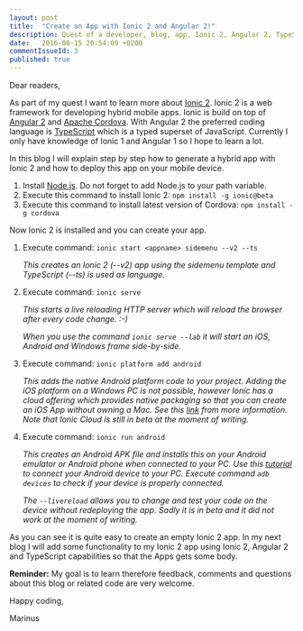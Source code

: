 ```yaml
---
layout: post
title:  "Create an App with Ionic 2 and Angular 2!"
description: Quest of a developer, blog, app, Ionic 2, Angular 2, TypeScript, Cordova
date:   2016-08-15 20:54:09 +0200
commentIssueId: 3
published: true
---
```


Dear readers,

As part of my quest I want to learn more about [Ionic 2](http://ionicframework.com/docs/v2). Ionic 2 is a web framework for developing hybrid mobile apps. Ionic is build on top of [Angular 2](https://angular.io) and [Apache Cordova](https://cordova.apache.org). With Angular 2 the preferred coding language is [TypeScript](https://www.typescriptlang.org/) which is a typed superset of JavaScript. Currently I only have knowledge of Ionic 1 and Angular 1 so I hope to learn a lot.

In this blog I will explain step by step how to generate a hybrid app with Ionic 2 and how to deploy this app on your mobile device.

1. Install [Node.js](https://nodejs.org). Do not forget to add Node.js to your path variable.
2. Execute this command to install Ionic 2: ```npm install -g ionic@beta```
3. Execute this command to install latest version of Cordova: ```npm install -g cordova```

Now Ionic 2 is installed and you can create your app.

1. Execute command: ```ionic start <appname> sidemenu --v2 --ts```

    *This creates an Ionic 2 (--v2) app using the sidemenu template and TypeScript (--ts) is used as language.*
2. Execute command: ```ionic serve```

    *This starts a live reloading HTTP server which will reload the browser after every code change. :-)*

    *When you use the command ```ionic serve --lab``` it will start an iOS, Android and Windows frame side-by-side.*

3. Execute command: ```ionic platform add android```

    *This adds the native Android platform code to your project. Adding the iOS platform on a Windows PC is not possible, however Ionic has a cloud offering which provides native packaging so that you can create an iOS App without owning a Mac. See this [link](https://ionic.io/cloud#packaging) from more information. Note that Ionic Cloud is still in beta at the moment of writing.*

4. Execute command: ```ionic run android```

    *This creates an Android APK file and installs this on your Android emulator or Android phone when connected to your PC. Use this [tutorial](http://visualgdb.com/KB/usbdebug-manual) to connect your Android device to your PC. Execute command ```adb devices``` to check if your device is properly connected.*

    *The ```--livereload``` allows you to change and test your code on the device without redeploying the app. Sadly it is in beta and it did not work at the moment of writing.*


As you can see it is quite easy to create an empty Ionic 2 app. In my next blog I will add some functionality to my Ionic 2 app using Ionic 2, Angular 2 and TypeScript capabilities so that the Apps gets some body.

**Reminder:** My goal is to learn therefore feedback, comments and questions about this blog or related code are very welcome.

Happy coding,

Marinus